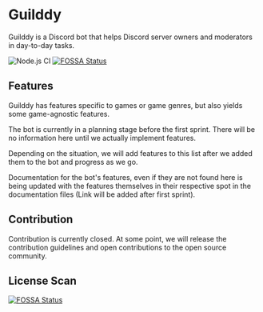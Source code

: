 # Guilddy

Guilddy is a Discord bot that helps Discord server owners and moderators in day-to-day tasks.

![Node.js CI](https://github.com/JDThralls/Guilddy/workflows/Node.js%20CI/badge.svg) [![FOSSA Status](https://app.fossa.com/api/projects/git%2Bgithub.com%2FJDThralls%2FGuilddy.svg?type=shield)](https://app.fossa.com/projects/git%2Bgithub.com%2FJDThralls%2FGuilddy?ref=badge_shield)

## Features

Guilddy has features specific to games or game genres, but also yields some game-agnostic features.

The bot is currently in a planning stage before the first sprint. There will be no information here until we actually implement features.

Depending on the situation, we will add features to this list after we added them to the bot and progress as we go.

Documentation for the bot's features, even if they are not found here is being updated with the features themselves in their respective spot in the documentation files (Link will be added after first sprint).

## Contribution

Contribution is currently closed. At some point, we will release the contribution guidelines and open contributions to the open source community.

## License Scan

[![FOSSA Status](https://app.fossa.com/api/projects/git%2Bgithub.com%2FJDThralls%2FGuilddy.svg?type=large)](https://app.fossa.com/projects/git%2Bgithub.com%2FJDThralls%2FGuilddy?ref=badge_shield)
